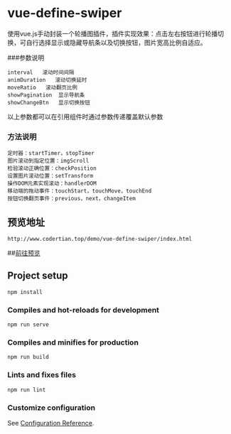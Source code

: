 # vue-define-swiper
使用vue.js手动封装一个轮播图插件，插件实现效果：点击左右按钮进行轮播切换，可自行选择显示或隐藏导航条以及切换按钮，图片宽高比例自适应。

###参数说明
```
interval   滚动时间间隔
animDuration   滚动切换延时
moveRatio   滚动翻页比例
showPagination  显示导航条
showChangeBtn   显示切换按钮
```
以上参数都可以在引用组件时通过参数传递覆盖默认参数

### 方法说明
```$xslt
定时器：startTimer，stopTimer
图片滚动到指定位置：imgScroll
检验滚动正确位置：checkPosition
设置图片滚动位置：setTransform
操作DOM元素实现滚动：handlerDOM
移动端的拖动事件：touchStart，touchMove，touchEnd
按钮切换翻页事件：previous，next，changeItem
```
## 预览地址
```$xslt
http://www.codertian.top/demo/vue-define-swiper/index.html
```
##[前往预览](http://www.codertian.top/demo/vue-define-swiper/index.html)

## Project setup
```
npm install
```

### Compiles and hot-reloads for development
```
npm run serve
```

### Compiles and minifies for production
```
npm run build
```

### Lints and fixes files
```
npm run lint
```

### Customize configuration
See [Configuration Reference](https://cli.vuejs.org/config/).

